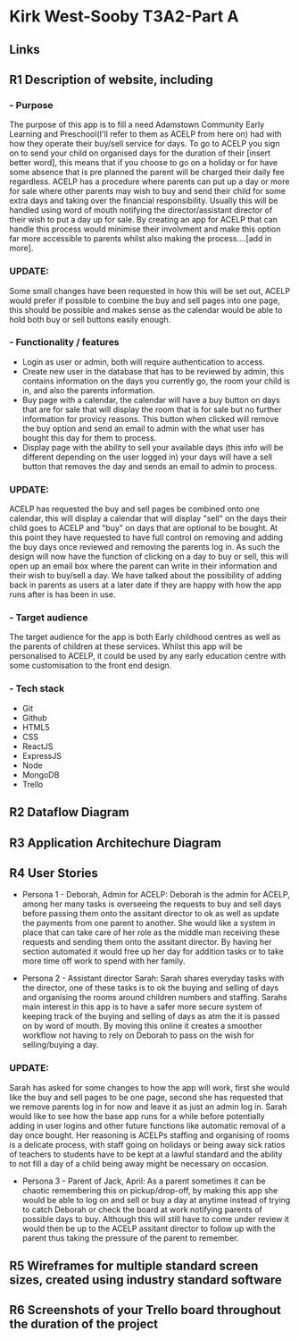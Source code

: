 # Kirk West-Sooby T3A2-Part A

## Links

## R1 Description of website, including

### - Purpose

The purpose of this app is to fill a need Adamstown Community Early Learning and Preschool(I'll refer to them as ACELP from here on) had with how they operate their buy/sell service for days. To go to ACELP you sign on to send your child on organised days for the duration of their [insert better word], this means that if you choose to go on a holiday or for have some absence that is pre planned the parent will be charged their daily fee regardless. ACELP has a procedure where parents can put up a day or more for sale where other parents may wish to buy and send their child for some extra days and taking over the financial responsibility. Usually this will be handled using word of mouth notifying the director/assistant director of their wish to put a day up for sale. By creating an app for ACELP that can handle this process would minimise their involvment and make this option far more accessible to parents whilst also making the process....[add in more].

### UPDATE:
Some small changes have been requested in how this will be set out, ACELP would prefer if possible to combine the buy and sell pages into one page, this should be possible and makes sense as the calendar would be able to hold both buy or sell buttons easily enough. 

### - Functionality / features

* Login as user or admin, both will require authentication to access.
* Create new user in the database that has to be reviewed by admin, this contains information on the days you currently go, the room your child is in, and also the parents information.
* Buy page with a calendar, the calendar will have a buy button on days that are for sale that will display the room that is for sale but no further information for provicy reasons. This button when clicked will remove the buy option and send an email to admin with the what user has bought this day for them to process.
* Display page with the ability to sell your available days (this info will be different depending on the user logged in) your days will have a sell button that removes the day and sends an email to admin to process.

### UPDATE:
ACELP has requested the buy and sell pages be combined onto one calendar, this will display a calendar that will display "sell" on the days their child goes to ACELP and "buy" on days that are optional to be bought.
At this point they have requested to have full control on removing and adding the buy days once reviewed and removing the parents log in. As such the design will now have the function of clicking on a day to buy or sell, this will open up an email box where the parent can write in their information and their wish to buy/sell a day. We have talked about the possibility of adding back in parents as users at a later date if they are happy with how the app runs after is has been in use.

### - Target audience

The target audience for the app is both Early childhood centres as well as the parents of children at these services. Whilst this app will be personalised to ACELP, it could be used by any early education centre with some customisation to the front end design.

### - Tech stack

* Git
* Github
* HTML5
* CSS
* ReactJS
* ExpressJS
* Node
* MongoDB
* Trello

## R2 Dataflow Diagram

## R3 Application Architechure Diagram

## R4 User Stories

* Persona 1 - Deborah, Admin for ACELP:
Deborah is the admin for ACELP, among her many tasks is overseeing the requests to buy and sell days before passing them onto the assitant director to ok as well as update the payments from one parent to another. She would like a system in place that can take care of her role as the middle man receiving these requests and sending them onto the assitant director. By having her section automated it would free up her day for addition tasks or to take more time off work to spend with her family.

* Persona 2 - Assistant director Sarah:
Sarah shares everyday tasks with the director, one of these tasks is to ok the buying and selling of days and organising the rooms around children numbers and staffing. Sarahs main interest in this app is to have a safer more secure system of keeping track of the buying and selling of days as atm the it is passed on by word of mouth. By moving this online it creates a smoother workflow not having to rely on Deborah to pass on the wish for selling/buying a day.

### UPDATE:
Sarah has asked for some changes to how the app will work, first she would like the buy and sell pages to be one page, second she has requested that we remove parents log in for now and leave it as just an admin log in. Sarah would like to see how the base app runs for a while before potentially adding in user logins and other future functions like automatic removal of a day once bought. Her reasoning is ACELPs staffing and organising of rooms is a delicate process, with staff going on holidays or being away sick ratios of teachers to students have to be kept at a lawful standard and the ability to not fill a day of a child being away might be necessary on occasion.

* Persona 3 - Parent of Jack, April:
As a parent sometimes it can be chaotic remembering this on pickup/drop-off, by making this app she would be able to log on and sell or buy a day at anytime instead of trying to catch Deborah or check the board at work notifying parents of possible days to buy. Although this will still have to come under review it would then be up to the ACELP assitant director to follow up with the parent thus taking the pressure of the parent to remember.

## R5 Wireframes for multiple standard screen sizes, created using industry standard software

## R6 Screenshots of your Trello board throughout the duration of the project
